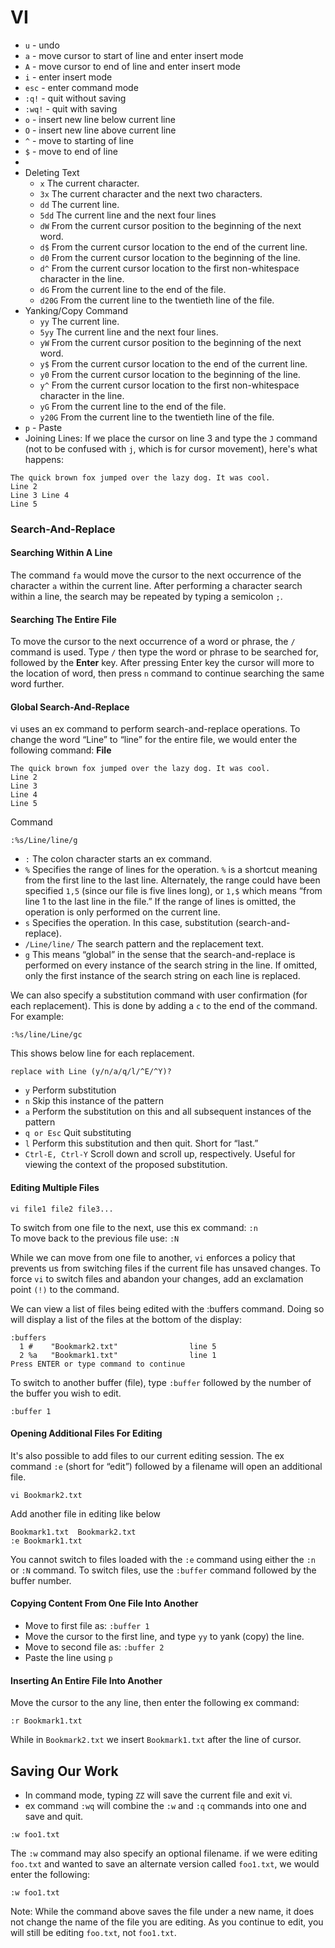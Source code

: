 # VI

- `u` - undo
- `a` - move cursor to start of line and enter insert mode
- `A` - move cursor to end of line and enter insert mode
- `i` - enter insert mode
- `esc` - enter command mode
- `:q!` - quit without saving
- `:wq!` - quit with saving
- `o` - insert new line below current line
- `O` - insert new line above current line
- `^` - move to starting of line
- `$` - move to end of line
- 
- Deleting Text
  - `x`	The current character.
  - `3x` The current character and the next two characters.
  - `dd` The current line.
  - `5dd` The current line and the next four lines
  - `dW` From the current cursor position to the beginning of the next word.
  - `d$` From the current cursor location to the end of the current line.
  - `d0` From the current cursor location to the beginning of the line.
  - `d^` From the current cursor location to the first non-whitespace character in the line.
  - `dG` From the current line to the end of the file.
  - `d20G` From the current line to the twentieth line of the file.
- Yanking/Copy Command
  - `yy` The current line.
  - `5yy` The current line and the next four lines.
  - `yW` From the current cursor position to the beginning of the next word.
  - `y$` From the current cursor location to the end of the current line.
  - `y0` From the current cursor location to the beginning of the line.
  - `y^` From the current cursor location to the first non-whitespace character in the line.
  - `yG` From the current line to the end of the file.
  - `y20G` From the current line to the twentieth line of the file.
- `p` - Paste
- Joining Lines: 
If we place the cursor on line 3 and type the `J` command (not to be confused with `j`,
which is for cursor movement), here's what happens:
```
The quick brown fox jumped over the lazy dog. It was cool.
Line 2
Line 3 Line 4
Line 5
```
### Search-And-Replace

#### Searching Within A Line
The command `fa` would move the cursor to the next occurrence of the character `a` within the current line. After performing a character search within a line, the search may be repeated by typing a semicolon `;`.

#### Searching The Entire File
To move the cursor to the next occurrence of a word or phrase, the `/` command is used. Type `/` then type the word or phrase to be searched for, followed by the **Enter** key. After pressing Enter key the cursor will more to the location of word, then press `n` command to continue searching the same word further.

#### Global Search-And-Replace
vi uses an ex command to perform search-and-replace operations. To change the word “Line” to “line” for the entire file, we would enter the following command:
**File**
```
The quick brown fox jumped over the lazy dog. It was cool.
Line 2
Line 3
Line 4
Line 5
```
Command
```
:%s/Line/line/g
```

- `:`   The colon character starts an ex command.
- `%`   Specifies the range of lines for the operation. `%` is a shortcut meaning from the first line to the last line. Alternately, the range could have been specified `1,5` (since our file is five
lines long), or `1,$` which means “from line 1 to the last line in the file.” If the range of lines is omitted, the operation is only performed on the current line.
- `s`   Specifies the operation. In this case, substitution (search-and-replace).
- `/Line/line/`   The search pattern and the replacement text.
- `g`   This means “global” in the sense that the search-and-replace is performed on every instance of the search string in the line. If omitted, only the first instance of the search string on each line
is replaced.

We can also specify a substitution command with user confirmation (for each replacement). This is done by adding a `c` to the end of the command. For example:
```
:%s/line/Line/gc
```
This shows below line for each replacement.
```
replace with Line (y/n/a/q/l/^E/^Y)?
```

- `y`   Perform substitution
- `n`   Skip this instance of the pattern
- `a`   Perform the substitution on this and all subsequent instances of the pattern
- `q or Esc`  Quit substituting
- `l`   Perform this substitution and then quit. Short for “last.”
- `Ctrl-E, Ctrl-Y`  Scroll down and scroll up, respectively. Useful for viewing the context of the proposed substitution.

#### Editing Multiple Files
```
vi file1 file2 file3...
```

To switch from one file to the next, use this ex command: `:n`  
To move back to the previous file use: `:N`

While we can move from one file to another, `vi` enforces a policy that prevents us from switching files if the current file has unsaved changes. To force `vi` to switch files and abandon your changes, add an exclamation point `(!)` to the command.

We can view a list of files being edited with the :buffers command. Doing so will display a list of the
files at the bottom of the display:
```
:buffers
  1 #    "Bookmark2.txt"                line 5
  2 %a   "Bookmark1.txt"                line 1
Press ENTER or type command to continue
```
To switch to another buffer (file), type `:buffer` followed by the number of the buffer you wish to edit.
```
:buffer 1
```

#### Opening Additional Files For Editing
It's also possible to add files to our current editing session. The ex command `:e` (short for “edit”) followed by a filename will open an additional file.

```
vi Bookmark2.txt
```
Add another file in editing like below
```
Bookmark1.txt  Bookmark2.txt
:e Bookmark1.txt
```

You cannot switch to files loaded with the `:e` command using either the `:n` or `:N` command. To switch files, use the `:buffer` command followed by the buffer number.

#### Copying Content From One File Into Another
- Move to first file as: `:buffer 1`
- Move the cursor to the first line, and type `yy` to yank (copy) the line.
- Move to second file as: `:buffer 2`
- Paste the line using `p`

#### Inserting An Entire File Into Another
Move the cursor to the any line, then enter the following ex command:
```
:r Bookmark1.txt
```
While in `Bookmark2.txt` we insert `Bookmark1.txt` after the line of cursor.

## Saving Our Work
- In command mode, typing `ZZ` will save the current file and exit vi.
- ex command `:wq` will combine the `:w` and `:q` commands into one and save and quit.

```
:w foo1.txt
```
The `:w` command may also specify an optional filename. if we were editing `foo.txt` and wanted to save an alternate version called `foo1.txt`, we would enter the following:
```
:w foo1.txt
```
Note: While the command above saves the file under a new name, it does not change the name of the file you are editing. As you continue to edit, you will still be editing `foo.txt`, not `foo1.txt`.
